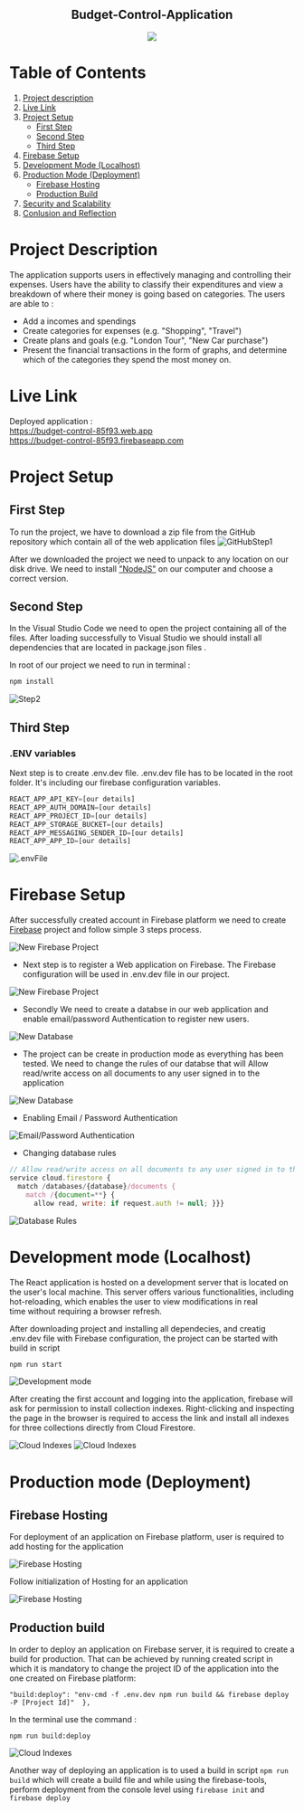 <h2 align="center"> Budget-Control-Application </h2>

<p align="center">
  <img src="https://res.cloudinary.com/dwc3fiaro/image/upload/c_scale,e_sharpen:100,h_707/v1684152514/Budget-Control-App/2_xwicqv.png" />
</p>

# Table of Contents

1.  [Project description](#project-description)
2.  [Live Link](#live-link)
3.  [Project Setup](#project-setup)
    * [First Step](#first-step)<br>
    * [Second Step](#second-step)<br>
    * [Third Step](#third-step)
4. [Firebase Setup](#firebase-setup)
5. [Development Mode (Localhost)](#development-mode-localhost)
6. [Production Mode (Deployment)](#production-mode-deployment)
    * [Firebase Hosting](#firebase-hosting)
    * [Production Build](#production-build)
8. [Security and Scalability](#securityy-and-scalability)
9. [Conlusion and Reflection](#conclusion-and-reflection)

# Project Description

The application supports users in effectively managing and controlling their expenses. 
Users have the ability to classify their expenditures and view a breakdown of where their money is going based on categories.
The users are able to :
- Add a incomes and spendings
- Create categories for expenses (e.g. "Shopping", "Travel")
- Create plans and goals (e.g. "London Tour", "New Car purchase")
- Present the financial transactions in the form of graphs, and determine which of the categories they spend the most money on.

# Live Link

Deployed application :<br> 
https://budget-control-85f93.web.app <br>
https://budget-control-85f93.firebaseapp.com

# Project Setup

## First Step 

To run the project, we have to download a zip file from the GitHub repository which contain all of the web application files
![GitHubStep1](https://res.cloudinary.com/dwc3fiaro/image/upload/c_scale,q_100,w_805/v1683911199/Budget-Control-App/3_sfdym2.png)

After we downloaded the project we need to unpack to any location on our disk drive. We need to install ["NodeJS"](https://nodejs.org/en/download/) on our computer
and choose a correct version.

## Second Step

In the Visual Studio Code we need to open the project containing all of the files. After loading successfully to Visual Studio we should install all dependencies that are located in package.json files .

In root of our project we need to run in terminal :
```javascript
npm install
```
![Step2](https://res.cloudinary.com/dwc3fiaro/image/upload/c_scale,e_sharpen:100,h_298/v1683911373/Budget-Control-App/4_kosnev.png)

## Third Step

### .ENV variables

Next step is to create .env.dev file.
.env.dev file has to be located in the root folder. It's including our firebase configuration variables.


```javascript
REACT_APP_API_KEY=[our details]
REACT_APP_AUTH_DOMAIN=[our details]
REACT_APP_PROJECT_ID=[our details]
REACT_APP_STORAGE_BUCKET=[our details]
REACT_APP_MESSAGING_SENDER_ID=[our details]
REACT_APP_APP_ID=[our details]
```

![.envFile](https://res.cloudinary.com/dwc3fiaro/image/upload/c_scale,e_sharpen:100,h_193/v1683911748/Budget-Control-App/5_raex8j.png)

# Firebase Setup

After successfully created account in Firebase platform we need to create [Firebase](https://console.firebase.google.com) project and follow simple
3 steps process.

![New Firebase Project](https://res.cloudinary.com/dwc3fiaro/image/upload/c_scale,e_sharpen:100,h_317,q_100/v1683916502/Budget-Control-App/6_ns47ac.png)<br>

- Next step is to register a Web application on Firebase. The Firebase configuration will be used in .env.dev file in our project.

![New Firebase Project](https://res.cloudinary.com/dwc3fiaro/image/upload/c_scale,e_sharpen:100,h_345,q_100/v1683921013/Budget-Control-App/13_wshcay.png)

- Secondly We need to create a databse in our web application and enable email/password Authentication to register new users.

![New Database ](https://res.cloudinary.com/dwc3fiaro/image/upload/c_scale,e_sharpen:100,h_291,q_100/v1683921230/Budget-Control-App/14_sx5tve.png)<br>

- The project can be create in production mode as everything has been tested. We need to change the rules of our databse that will Allow read/write access on all documents to any user signed in to the application

![New Database ](https://res.cloudinary.com/dwc3fiaro/image/upload/c_scale,e_sharpen:100,q_100,w_933/v1683921433/Budget-Control-App/15_pqjq4f.png)<br>

- Enabling Email / Password Authentication

![Email/Password Authentication](https://res.cloudinary.com/dwc3fiaro/image/upload/c_scale,e_sharpen:100,h_388,q_100/v1684154661/Budget-Control-App/16_xgi1dh.png)

- Changing database rules

```javascript
// Allow read/write access on all documents to any user signed in to the application
service cloud.firestore {
  match /databases/{database}/documents {
    match /{document=**} {
      allow read, write: if request.auth != null; }}}
```
![Database Rules](https://res.cloudinary.com/dwc3fiaro/image/upload/c_scale,e_sharpen:100,h_322,q_100/v1684161138/Budget-Control-App/20_t7q5gc.png)


# Development mode (Localhost)

The React application is hosted on a development server that is located on the user's local machine. This server offers various functionalities, including hot-reloading, which enables the user to view modifications in real time without requiring a browser refresh.

After downloading project and installing all dependecies, and creatig .env.dev file with Firebase configuration, the project can be started with build in script 

```javascript
npm run start
```
![Development mode](https://res.cloudinary.com/dwc3fiaro/image/upload/c_scale,e_sharpen:100,h_264,q_100/v1684159680/Budget-Control-App/17_mngaja.png)

After creating the first account and logging into the application, firebase will ask for permission to install collection indexes. Right-clicking and inspecting the page in the browser is required to access the link and install all indexes for three collections directly from Cloud Firestore.

![Cloud Indexes](https://res.cloudinary.com/dwc3fiaro/image/upload/c_scale,e_sharpen:100,h_385,q_100/v1684163620/Budget-Control-App/18_ssynqc.png)
![Cloud Indexes](https://res.cloudinary.com/dwc3fiaro/image/upload/c_scale,e_sharpen:100,h_470,q_100/v1684165292/Budget-Control-App/22_mcyjus.png)

# Production mode (Deployment)
## Firebase Hosting

For deployment of an application on Firebase platform, user is required to add hosting for the application

![Firebase Hosting](https://res.cloudinary.com/dwc3fiaro/image/upload/c_scale,e_sharpen:100,h_224,q_100/v1684166769/Budget-Control-App/24_q9hs8r.png)

Follow initialization of Hosting for an application

![Firebase Hosting](https://res.cloudinary.com/dwc3fiaro/image/upload/c_scale,e_sharpen:100,h_224,q_100/v1684166769/Budget-Control-App/24_q9hs8r.png)


## Production build
In order to deploy an application on Firebase server, it is required to create a build for production. That can be achieved by running created script in which it is mandatory to change the project ID of the application into the one created on Firebase platform: 

```
"build:deploy": "env-cmd -f .env.dev npm run build && firebase deploy -P [Project Id]"  },
```
In the terminal use the command :
```
npm run build:deploy
```
![Cloud Indexes](https://res.cloudinary.com/dwc3fiaro/image/upload/c_scale,e_sharpen:100,h_147,q_100/v1684166096/Budget-Control-App/23_hw9c4t.png)

Another way of deploying an application is to used a build in script ``` npm run build ``` which will create a build file and while using the firebase-tools, perform deployment from the console level using ```firebase init``` and ```firebase deploy```<br>


